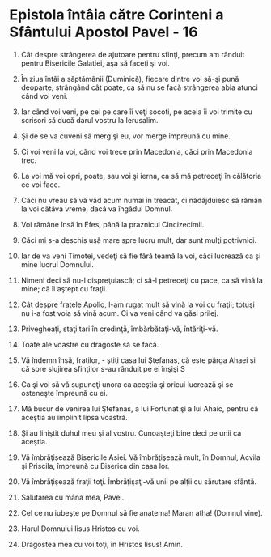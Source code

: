 # Epistola &#238;nt&#226;ia c&#259;tre Corinteni a Sf&#226;ntului Apostol Pavel - 16

1. Cât despre strângerea de ajutoare pentru sfinţi, precum am rânduit pentru Bisericile Galatiei, aşa să faceţi şi voi. 

2. În ziua întâi a săptămânii (Duminică), fiecare dintre voi să-şi pună deoparte, strângând cât poate, ca să nu se facă strângerea abia atunci când voi veni. 

3. Iar când voi veni, pe cei pe care îi veţi socoti, pe aceia îi voi trimite cu scrisori să ducă darul vostru la Ierusalim. 

4. Şi de se va cuveni să merg şi eu, vor merge împreună cu mine. 

5. Ci voi veni la voi, când voi trece prin Macedonia, căci prin Macedonia trec. 

6. La voi mă voi opri, poate, sau voi şi ierna, ca să mă petreceţi în călătoria ce voi face. 

7. Căci nu vreau să vă văd acum numai în treacăt, ci nădăjduiesc să rămân la voi câtăva vreme, dacă va îngădui Domnul. 

8. Voi rămâne însă în Efes, până la praznicul Cincizecimii. 

9. Căci mi s-a deschis uşă mare spre lucru mult, dar sunt mulţi potrivnici. 

10. Iar de va veni Timotei, vedeţi să fie fără teamă la voi, căci lucrează ca şi mine lucrul Domnului. 

11. Nimeni deci să nu-l dispreţuiască; ci să-l petreceţi cu pace, ca să vină la mine; că îl aştept cu fraţii. 

12. Cât despre fratele Apollo, l-am rugat mult să vină la voi cu fraţii; totuşi nu i-a fost voia să vină acum. Ci va veni când va găsi prilej. 

13. Privegheaţi, staţi tari în credinţă, îmbărbătaţi-vă, întăriţi-vă. 

14. Toate ale voastre cu dragoste să se facă. 

15. Vă îndemn însă, fraţilor, - ştiţi casa lui Ştefanas, că este pârga Ahaei şi că spre slujirea sfinţilor s-au rânduit pe ei înşişi S 

16. Ca şi voi să vă supuneţi unora ca aceştia şi oricui lucrează şi se osteneşte împreună cu ei. 

17. Mă bucur de venirea lui Ştefanas, a lui Fortunat şi a lui Ahaic, pentru că aceştia au împlinit lipsa voastră. 

18. Şi au liniştit duhul meu şi al vostru. Cunoaşteţi bine deci pe unii ca aceştia. 

19. Vă îmbrăţişează Bisericile Asiei. Vă îmbrăţişează mult, în Domnul, Acvila şi Priscila, împreună cu Biserica din casa lor. 

20. Vă îmbrăţişează fraţii toţi. Îmbrăţişaţi-vă unii pe alţii cu sărutare sfântă. 

21. Salutarea cu mâna mea, Pavel. 

22. Cel ce nu iubeşte pe Domnul să fie anatema! Maran atha! (Domnul vine). 

23. Harul Domnului Iisus Hristos cu voi. 

24. Dragostea mea cu voi toţi, în Hristos Iisus! Amin. 

